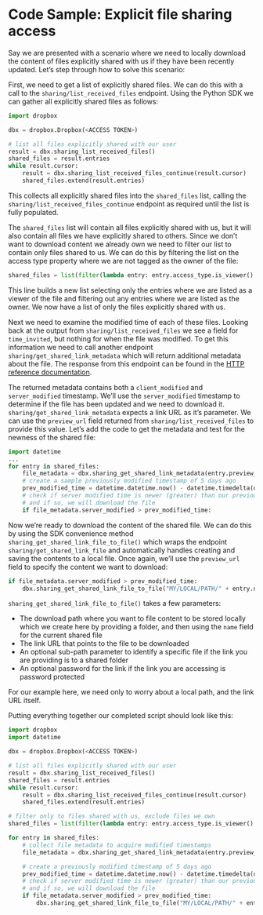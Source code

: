 # Code Sample: Explicit file sharing access

Say we are presented with a scenario where we need to locally download the content of files explicitly shared with us if they have been recently updated. Let’s step through how to solve this scenario:

First, we need to get a list of explicitly shared files. We can do this with a call to the `sharing/list_received_files` endpoint. Using the Python SDK we can gather all explicitly shared files as follows:

```python
import dropbox

dbx = dropbox.Dropbox(<ACCESS TOKEN>)

# list all files explicitly shared with our user
result = dbx.sharing_list_received_files()
shared_files = result.entries
while result.cursor:
    result = dbx.sharing_list_received_files_continue(result.cursor)
    shared_files.extend(result.entries)
```

This collects all explicitly shared files into the `shared_files` list, calling the `sharing/list_received_files_continue` endpoint as required until the list is fully populated.

The `shared_files` list will contain all files explicitly shared with us, but it will also contain all files we have explicitly shared to others. Since we don’t want to download content we already own we need to filter our list to contain only files shared to us. We can do this by filtering the list on the access type property where we are not tagged as the owner of the file:

```python
shared_files = list(filter(lambda entry: entry.access_type.is_viewer(),shared_files))
```

This line builds a new list selecting only the entries where we are listed as a viewer of the file and filtering out any entries where we are listed as the owner. We now have a list of only the files explicitly shared with us.

Next we need to examine the modified time of each of these files. Looking back at the output from `sharing/list_received_files` we see a field for `time_invited`, but nothing for when the file was modified. To get this information we need to call another endpoint `sharing/get_shared_link_metadata` which will return additional metadata about the file. The response from this endpoint can be found in the [HTTP reference documentation](https://www.dropbox.com/developers/documentation/http/documentation#sharing-get_shared_link_metadata).

The returned metadata contains both a `client_modified` and `server_modified` timestamp. We’ll use the `server_modified` timestamp to determine if the file has been updated and we need to download it. `sharing/get_shared_link_metadata` expects a link URL as it’s parameter. We can use the `preview_url` field returned from `sharing/list_received_files` to provide this value. Let’s add the code to get the metadata and test for the newness of the shared file:

```python
import datetime
...
for entry in shared_files:
    file_metadata = dbx.sharing_get_shared_link_metadata(entry.preview_url)
    # create a sample previously modified timestamp of 5 days ago
    prev_modified_time = datetime.datetime.now() - datetime.timedelta(days=5)
    # check if server modified time is newer (greater) than our previous timestamp
    # and if so, we will download the file
    if file_metadata.server_modified > prev_modified_time:
```

Now we’re ready to download the content of the shared file. We can do this by using the SDK convenience method `sharing_get_shared_link_file_to_file()` which wraps the endpoint `sharing/get_shared_link_file` and automatically handles creating and saving the contents to a local file. Once again, we’ll use the `preview_url` field to specify the content we want to download:

```python
if file_metadata.server_modified > prev_modified_time:
    dbx.sharing_get_shared_link_file_to_file("MY/LOCAL/PATH/" + entry.name, entry.preview_url)
```

`sharing_get_shared_link_file_to_file()` takes a few parameters:

- The download path where you want to file content to be stored locally which we create here by providing a folder, and then using the `name` field for the current shared file
- The link URL that points to the file to be downloaded
- An optional sub-path parameter to identify a specific file if the link you are providing is to a shared folder
- An optional password for the link if the link you are accessing is password protected

For our example here, we need only to worry about a local path, and the link URL itself.

Putting everything together our completed script should look like this:

```python
import dropbox
import datetime

dbx = dropbox.Dropbox(<ACCESS TOKEN>)

# list all files explicitly shared with our user
result = dbx.sharing_list_received_files()
shared_files = result.entries
while result.cursor:
    result = dbx.sharing_list_received_files_continue(result.cursor)
    shared_files.extend(result.entries)

# filter only to files shared with us, exclude files we own
shared_files = list(filter(lambda entry: entry.access_type.is_viewer(),shared_files))

for entry in shared_files:
    # collect file metadata to acquire modified timestamps
    file_metadata = dbx.sharing_get_shared_link_metadata(entry.preview_url)

    # create a previously modified timestamp of 5 days ago
    prev_modified_time = datetime.datetime.now() - datetime.timedelta(days=5)
    # check if server modified time is newer (greater) than our previous timestamp
    # and if so, we will download the file
    if file_metadata.server_modified > prev_modified_time:
        dbx.sharing_get_shared_link_file_to_file("MY/LOCAL/PATH/" + entry.name, entry.preview_url)
```